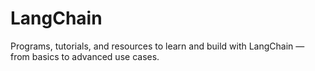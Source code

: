 # LangChain
Programs, tutorials, and resources to learn and build with LangChain — from basics to advanced use cases.
